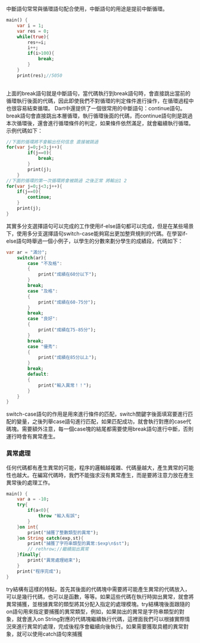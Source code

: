 中斷語句常常與循環語句配合使用，中斷語句的用途是提前中斷循環。
```dart
main() {
	var i = 1;
	var res = 0;
	while(true){
		res+=i;
		i++;
		if(i>100){
			break;
		}
	}
	print(res);//5050
    
```
上面的break語句就是中斷語句，當代碼執行到break語句時，會直接跳出當前的循環執行後面的代碼，因此即使我們不對循環的判定條件進行操作，在循環過程中也很容易結束循環。
Dart中還提供了一個很常用的中斷語句：continue語句。break語句會直接跳出本層循環，執行循環後面的代碼，而continue語句則是跳過本次循環後，還會進行循環條件的判定，如果條件依然滿足，就會繼續執行循環。示例代碼如下：
```dart
//下面的循環將不會輸出任何信息 直接被跳過
for(var j=0;j<3;j++){
		if(j==0){
			break;
		}
		print(j);
	}
//下面的循環的第一次循環將會被跳過 之後正常 將輸出1 2
for(var j=0;j<3;j++){
	if(j==0){
		continue;
	}
	print(j);
}
```
其實多分支選擇語句可以完成的工作使用if-else語句都可以完成，但是在某些場景下，使用多分支選擇語句switch-case能夠寫出更加整齊規則的代碼。在學習if-else語句時舉過一個小例子，以學生的分數來劃分學生的成績段，代碼如下：
```dart
var ar = "滿分";
	switch(ar){
		case "不及格":
		{
			print("成績在60分以下");
		}
		break;
		case "及格":
		{
			print("成績在60-75分");
		}
		break;
		case "良好":
		{
			print("成績在75-85分");
		}
		break;
		case "優秀":
		{
			print("成績在85分以上");
		}
		break;
		default:
		{
			print("輸入異常！！");
		}
	}
}
```
switch-case語句的作用是用來進行條件的匹配，switch關鍵字後面填寫要進行匹配的變量，之後列舉case語句進行匹配，如果匹配成功，就會執行對應的case代碼塊。需要額外注意，每一個case塊的結尾都需要使用break語句進行中斷，否則運行時會有異常產生。

### 異常處理
任何代碼都有產生異常的可能，程序的邏輯越複雜、代碼量越大，產生異常的可能性也越大。在編寫代碼時，我們不能強求沒有異常產生，而是要將注意力放在產生異常後的處理工作。
```dart
main() {
	var a = -10;
	try{
		if(a<0){
			throw "輸入有誤";
		}	
	}on int{
		print("捕獲了整數類型的異常");
	}on String catch(exp,st){
		print("捕獲了字符串類型的異常:$exp\n$st");
		// rethrow;//繼續拋出異常
	}finally{
		print("異常處理結束");
	}
	print("程序完成");
}
```
try結構有這樣的特點，首先其後面的代碼塊中需要將可能產生異常的代碼放入，可以是幾行代碼，也可以是函數，等等。如果這些代碼在執行時拋出異常，就會將異常捕獲，並根據異常的類型將其分配入指定的處理模塊。try結構塊後面跟隨的on語句用來指定要捕獲的異常類型，例如，如果拋出的異常是字符串類型的對象，就會進入on String對應的代碼塊繼續執行代碼，這裡面我們可以根據實際情況來進行異常的處理，完成後程序會繼續向後執行。如果需要獲取具體的異常對象，就可以使用catch語句來捕獲